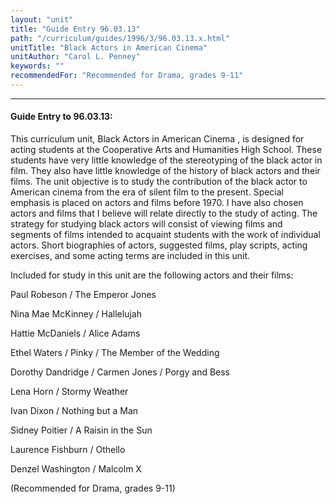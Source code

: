 ```yaml
---
layout: "unit"
title: "Guide Entry 96.03.13"
path: "/curriculum/guides/1996/3/96.03.13.x.html"
unitTitle: "Black Actors in American Cinema"
unitAuthor: "Carol L. Penney"
keywords: ""
recommendedFor: "Recommended for Drama, grades 9-11"
---
```

<body>
<hr/>
<h4>
Guide Entry to 96.03.13:
</h4>
This curriculum unit, Black Actors in American Cinema , is designed for acting students at the Cooperative Arts and Humanities High School. These students have very little knowledge of the stereotyping of the black actor in film. They also have little knowledge of the history of black actors and their films. The unit objective is to study the contribution of the black actor to American cinema from the era of silent film to the present. Special emphasis is placed on actors and films before 1970. I have also chosen actors and films that I believe will relate directly to the study of acting. The strategy for studying black actors will consist of viewing films and segments of films intended to acquaint students with the work of individual actors. Short biographies of actors, suggested films, play scripts, acting exercises, and some acting terms are included in this unit.
<p>
Included for study in this unit are the following actors and their films:
</p>
<p>
Paul Robeson / The Emperor Jones
</p>
<p>
Nina Mae McKinney / Hallelujah
</p>
<p>
Hattie McDaniels / Alice Adams
</p>
<p>
Ethel Waters / Pinky / The Member of the Wedding
</p>
<p>
Dorothy Dandridge / Carmen Jones / Porgy and Bess
</p>
<p>
Lena Horn / Stormy Weather
</p>
<p>
Ivan Dixon / Nothing but a Man
</p>
<p>
Sidney Poitier / A Raisin in the Sun
</p>
<p>
Laurence Fishburn / Othello
</p>
<p>
Denzel Washington / Malcolm X
</p>
<p>
(Recommended for Drama, grades 9-11)
</p>
</body>
